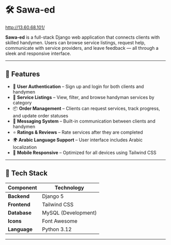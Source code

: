 # 🛠️ Sawa-ed 
http://13.60.68.101/

**Sawa-ed** is a full-stack Django web application that connects clients with skilled handymen. 
            Users can browse service listings, request help, communicate with service providers, and leave feedback
            — all through a sleek and responsive interface.

---

## 🌟 Features

- 👥 **User Authentication** – Sign up and login for both clients and handymen
- 🧰 **Service Listings** – View, filter, and browse handyman services by category
- 📦 **Order Management** – Clients can request services, track progress, and update order statuses
- 💬 **Messaging System** – Built-in communication between clients and handymen
- ⭐ **Ratings & Reviews** – Rate services after they are completed
- 🌍 **Arabic Language Support** – User interface includes Arabic localization
- 📱 **Mobile Responsive** – Optimized for all devices using Tailwind CSS

---

## 🔧 Tech Stack

| Component     | Technology          |
|---------------|---------------------|
| **Backend**   | Django 5            |
| **Frontend**  | Tailwind CSS        |
| **Database**  | MySQL (Development) |
| **Icons**     | Font Awesome        |
| **Language**  | Python 3.12         |

---

